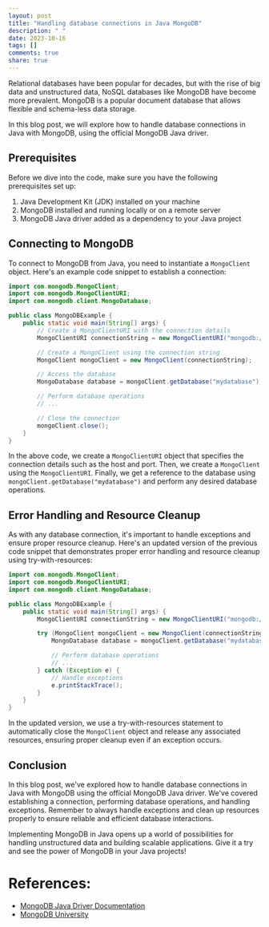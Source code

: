 ```yaml
---
layout: post
title: "Handling database connections in Java MongoDB"
description: " "
date: 2023-10-16
tags: []
comments: true
share: true
---
```


Relational databases have been popular for decades, but with the rise of big data and unstructured data, NoSQL databases like MongoDB have become more prevalent. MongoDB is a popular document database that allows flexible and schema-less data storage.

In this blog post, we will explore how to handle database connections in Java with MongoDB, using the official MongoDB Java driver.

## Prerequisites

Before we dive into the code, make sure you have the following prerequisites set up:

1. Java Development Kit (JDK) installed on your machine
2. MongoDB installed and running locally or on a remote server
3. MongoDB Java driver added as a dependency to your Java project

## Connecting to MongoDB

To connect to MongoDB from Java, you need to instantiate a `MongoClient` object. Here's an example code snippet to establish a connection:

```java
import com.mongodb.MongoClient;
import com.mongodb.MongoClientURI;
import com.mongodb.client.MongoDatabase;

public class MongoDBExample {
    public static void main(String[] args) {
        // Create a MongoClientURI with the connection details
        MongoClientURI connectionString = new MongoClientURI("mongodb://localhost:27017");

        // Create a MongoClient using the connection string
        MongoClient mongoClient = new MongoClient(connectionString);

        // Access the database
        MongoDatabase database = mongoClient.getDatabase("mydatabase");

        // Perform database operations
        // ...

        // Close the connection
        mongoClient.close();
    }
}
```

In the above code, we create a `MongoClientURI` object that specifies the connection details such as the host and port. Then, we create a `MongoClient` using the `MongoClientURI`. Finally, we get a reference to the database using `mongoClient.getDatabase("mydatabase")` and perform any desired database operations.

## Error Handling and Resource Cleanup

As with any database connection, it's important to handle exceptions and ensure proper resource cleanup. Here's an updated version of the previous code snippet that demonstrates proper error handling and resource cleanup using try-with-resources:

```java
import com.mongodb.MongoClient;
import com.mongodb.MongoClientURI;
import com.mongodb.client.MongoDatabase;

public class MongoDBExample {
    public static void main(String[] args) {
        MongoClientURI connectionString = new MongoClientURI("mongodb://localhost:27017");

        try (MongoClient mongoClient = new MongoClient(connectionString)) {
            MongoDatabase database = mongoClient.getDatabase("mydatabase");

            // Perform database operations
            // ...
        } catch (Exception e) {
            // Handle exceptions
            e.printStackTrace();
        }
    }
}
```

In the updated version, we use a try-with-resources statement to automatically close the `MongoClient` object and release any associated resources, ensuring proper cleanup even if an exception occurs.

## Conclusion

In this blog post, we've explored how to handle database connections in Java with MongoDB using the official MongoDB Java driver. We've covered establishing a connection, performing database operations, and handling exceptions. Remember to always handle exceptions and clean up resources properly to ensure reliable and efficient database interactions.

Implementing MongoDB in Java opens up a world of possibilities for handling unstructured data and building scalable applications. Give it a try and see the power of MongoDB in your Java projects!

# References:
- [MongoDB Java Driver Documentation](https://mongodb.github.io/mongo-java-driver/)
- [MongoDB University](https://university.mongodb.com/)